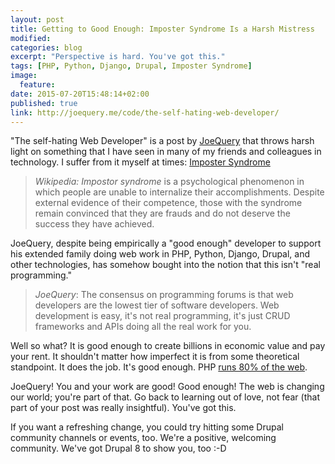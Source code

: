 ```yaml
---
layout: post
title: Getting to Good Enough: Imposter Syndrome Is a Harsh Mistress
modified:
categories: blog
excerpt: "Perspective is hard. You've got this."
tags: [PHP, Python, Django, Drupal, Imposter Syndrome]
image:
  feature:
date: 2015-07-20T15:48:14+02:00
published: true
link: http://joequery.me/code/the-self-hating-web-developer/
---
```


"The self-hating Web Developer" is a post by [JoeQuery](http://joequery.me) that throws harsh light on something that I have seen in many of my friends and colleagues in technology. I suffer from it myself at times: [Imposter Syndrome](https://en.wikipedia.org/wiki/Impostor_syndrome)

> *Wikipedia: Impostor syndrome* is a psychological phenomenon in which
> people are unable to internalize their accomplishments.
> Despite external evidence of their competence, those
> with the syndrome remain convinced that they are frauds
> and do not deserve the success they have achieved.

JoeQuery, despite being empirically a "good enough" developer to support his extended family doing web work in PHP, Python, Django, Drupal, and other technologies, has somehow bought into the notion that this isn't "real programming."

> *JoeQuery*: The consensus on programming forums is that web developers
> are the lowest tier of software developers. Web development
> is easy, it's not real programming, it's just CRUD frameworks
> and APIs doing all the real work for you.

Well so what? It is good enough to create billions in economic value and pay your rent. It shouldn't matter how imperfect it is from some theoretical standpoint. It does the job. It's good enough. PHP [runs 80% of the web](http://w3techs.com/technologies/details/pl-php/all/all).

JoeQuery! You and your work are good! Good enough! The web is changing our world; you're part of that. Go back to learning out of love, not fear (that part of your post was really insightful). You've got this.

If you want a refreshing change, you could try hitting some Drupal community channels or events, too. We're a positive, welcoming community. We've got Drupal 8 to show you, too :-D